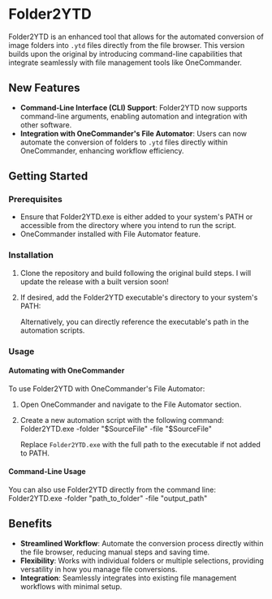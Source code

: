 # Folder2YTD

Folder2YTD is an enhanced tool that allows for the automated conversion of image folders into `.ytd` files directly from the file browser. This version builds upon the original by introducing command-line capabilities that integrate seamlessly with file management tools like OneCommander.

## New Features

- **Command-Line Interface (CLI) Support**: Folder2YTD now supports command-line arguments, enabling automation and integration with other software.
- **Integration with OneCommander's File Automator**: Users can now automate the conversion of folders to `.ytd` files directly within OneCommander, enhancing workflow efficiency.

## Getting Started

### Prerequisites

- Ensure that Folder2YTD.exe is either added to your system's PATH or accessible from the directory where you intend to run the script.
- OneCommander installed with File Automator feature.

### Installation

1. Clone the repository and build following the original build steps. I will update the release with a built version soon!
2. If desired, add the Folder2YTD executable's directory to your system's PATH:
   
   Alternatively, you can directly reference the executable's path in the automation scripts.

### Usage

#### Automating with OneCommander

To use Folder2YTD with OneCommander's File Automator:

1. Open OneCommander and navigate to the File Automator section.
2. Create a new automation script with the following command: Folder2YTD.exe -folder "$SourceFile" -file "$SourceFile"

      Replace `Folder2YTD.exe` with the full path to the executable if not added to PATH.

#### Command-Line Usage

You can also use Folder2YTD directly from the command line: Folder2YTD.exe -folder "path_to_folder" -file "output_path"


## Benefits

- **Streamlined Workflow**: Automate the conversion process directly within the file browser, reducing manual steps and saving time.
- **Flexibility**: Works with individual folders or multiple selections, providing versatility in how you manage file conversions.
- **Integration**: Seamlessly integrates into existing file management workflows with minimal setup.

